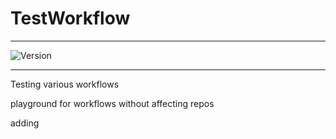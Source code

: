 # TestWorkflow

---

![Version](https://img.shields.io/badge/Version-2.0.23-brightgreen)

---

Testing various workflows

playground for workflows without affecting repos

adding

